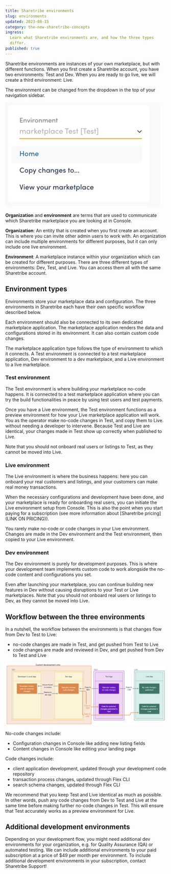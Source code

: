 ```yaml
---
title: Sharetribe environments
slug: environments
updated: 2023-08-15
category: the-new-sharetribe-concepts
ingress:
  Learn what Sharetribe environments are, and how the three types
  differ.
published: true
---
```


Sharetribe environments are instances of your own marketplace, but with
different functions. When you first create a Sharetribe account, you
have two environments: Test and Dev. When you are ready to go live, we
will create a third environment: Live.

The environment can be changed from the dropdown in the top of your
navigation sidebar.

![Environment selection](env-toggle.png)

<info>

**Organization** and **environment** are terms that are used to
communicate which Sharetribe marketplace you are looking at in Console.

**Organization**: An entity that is created when you first create an
account. This is where you can invite other admin users to work with. An
organization can include multiple environments for different purposes,
but it can only include one live environment.

**Environment**: A marketplace instance within your organization which
can be created for different purposes. There are three different types
of environments: Dev, Test, and Live. You can access them all with the
same Sharetribe account.

</info>

## Environment types

Environments store your marketplace data and configuration. The three
environments in Sharetribe each have their own specific workflow
described below.

Each environment should also be connected to its own dedicated
marketplace application. The marketplace application renders the data
and configurations stored in its environment. It can also contain custom
code changes.

The marketplace application type follows the type of environment to
which it connects. A Test environment is connected to a test marketplace
application, Dev environment to a dev marketplace, and a Live
environment to a live marketplace.

### Test environment

The Test environment is where building your marketplace no-code happens.
It is connected to a test marketplace application where you can try the
build functionalities in peace by using test users and test payments.

Once you have a Live environment, the Test environment functions as a
preview environment for how your Live marketplace application will work.
You as the operator make no-code changes in Test, and copy them to Live.
without needing a developer to intervene. Because Test and Live are
identical, your changes made in Test show up correctly when published to
Live.

Note that you should not onboard real users or listings to Test, as they
cannot be moved into Live.

### Live environment

The Live environment is where the business happens: here you can onboard
your real customers and listings, and your customers can make real money
transactions.

When the necessary configurations and development have been done, and
your marketplace is ready for onboarding real users, you can initiate
the Live environment setup from Console. This is also the point when you
start paying for a subscription (see more information about [Sharetribe
pricing](LINK ON PRICING)).

You rarely make no-code or code changes in your Live environment.
Changes are made in the Dev environment and the Test environment, then
copied to your Live environment.

### Dev environment

The Dev environment is purely for development purposes. This is where
your development team implements custom code to work alongside the
no-code content and configurations you set.

Even after launching your marketplace, you can continue building new
features in Dev without causing disruptions to your Test or Live
marketplaces. Note that you should not onboard real users or listings to
Dev, as they cannot be moved into Live.

## Workflow between the three environments

In a nutshell, the workflow between the environments is that changes
flow from Dev to Test to Live:

- no-code changes are made in Test, and get pushed from Test to Live
- code changes are made and reviewed in Dev, and get pushed from Dev to
  Test and Live

![Environments workflow](sharetribe-environment-flow.png)

No-code changes include:

- Configuration changes in Console like adding new listing fields
- Content changes in Console like editing your landing page

Code changes include:

- client application development, updated through your development code
  repository
- transaction process changes, updated through Flex CLI
- search schema changes, updated through Flex CLI

We recommend that you keep Test and Live identical as much as possible.
In other words, push any code changes from Dev to Test and Live at the
same time before making further no-code changes in Test. This will
ensure that Test accurately works as a preview environment for Live.

## Additional development environments

Depending on your development flow, you might need additional dev
environments for your organization, e.g. for Quality Assurance (QA) or
automated testing. We can include additional environments to your paid
subscription at a price of \$49 per month per environment. To include
additional development environments in your subscription, contact
Sharetribe Support!
